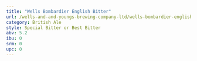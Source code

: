 ```yaml
---
title: "Wells Bombardier English Bitter"
url: /wells-and-and-youngs-brewing-company-ltd/wells-bombardier-english-bitter/
category: British Ale
style: Special Bitter or Best Bitter
abv: 5.2
ibu: 0
srm: 0
upc: 0
---
```


